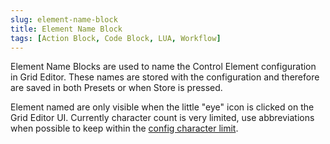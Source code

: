 ```yaml
---
slug: element-name-block
title: Element Name Block
tags: [Action Block, Code Block, LUA, Workflow]
---
```


Element Name Blocks are used to name the Control Element configuration in Grid Editor. These names are stored with the configuration and therefore are saved in both Presets or when Store is pressed.

Element named are only visible when the little "eye" icon is clicked on the Grid Editor UI. Currently character count is very limited, use abbreviations when possible to keep within the [config character limit](../../char-limit).